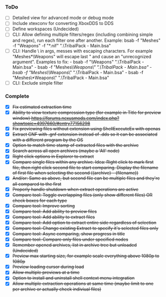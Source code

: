 ### ToDo

- [ ] Detailed view for advanced mode or debug mode
- [ ] Include xtexconv for converting XboxDDS to DDS
- [ ] Define workspaces (Undecided)
- [ ] CLI: Allow defining multiple filters/regex (including combining simple and regex), run each filter one after another.
		Example: bsab -f "Meshes" -f "Weapons" -f "*.nif" ".\TribalPack - Main.bsa"
- [ ] CLI: Handle \ in args, messes with escaping characters. For example "Meshes\*\Weapons\" will escape last " and cause an "unrecognized argument".
		Examples to fix:	- bsab -f "\Weapons\" ".\TribalPack - Main.bsa"
							- bsab -f "Meshes\\*Weapons\\" ".\TribalPack - Main.bsa"
							- bsab -f "Meshes\\*\\Weapons\\" ".\TribalPack - Main.bsa"
							- bsab -f "Meshes\\*Weapons\\" ".\TribalPack - Main.bsa"
- [ ] CLI: Exclude simple filter

### Complete

- [X] ~~Fix estimated extraction time~~
- [X] ~~Ability to view texture compression type (for example in Title for preview window) https://forums.nexusmods.com/index.php?showtopic=4997660/#entry77156298~~
- [X] ~~Fix previewing files without extension using ShellExecuteEx with openas~~
- [X] ~~Extract GNF with .gnf extension instead of .dds so it can be associated with a different program by the OS~~
- [X] ~~Option to match time stamp of extracted files with the archive~~
- [X] ~~Search across all open archives (maybe a 'All' node)~~
- [X] ~~Right click options in Explorer to extract~~
- [X] ~~Compare single files within any archive. Idea: Right click to mark first file, then right click second file to start comparing. Display the filename of first file when selecting the second (\{archive\} - \{filename\})~~
- [X] ~~And/or: Same as above, but second file can be multiple files and they're all compared to the first~~
- [X] ~~Properly handle shutdown when extract operations are active~~
- [X] ~~Compare tool: Toggle overlapping files (only show different files) OR check boxes for each type~~
- [X] ~~Compare tool: Improve sorting~~
- [X] ~~Compare tool: Add ability to preview files~~
- [X] ~~Compare tool: Add ability to extract files~~
- [X] ~~Compare tool: Add option to extract entire side regardless of selection~~
- [X] ~~Compare tool: Change existing Extract to specify it's selected files only~~
- [X] ~~Compare tool: Async comparing, show progress in title~~
- [X] ~~Compare tool: Compare only files under specified nodes~~
- [X] ~~Remember opened archives, list in archive tree but unloaded (Undecided)~~
- [X] ~~Preview max starting size, for example scale everything above 1080p to 1080p~~
- [X] ~~Preview loading cursor during load~~
- [X] ~~Allow multiple previews at a time~~
- [X] ~~Option to install and uninstall shell context menu integration~~
- [X] ~~Allow multiple extraction operations at same time (maybe limit to one per archive or actually check indiviual files)~~
